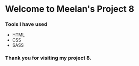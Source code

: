 # Welcome to Meelan's Project 8

### Tools I have used

 - HTML
 - CSS
 - SASS

### Thank you for visiting my project 8.
